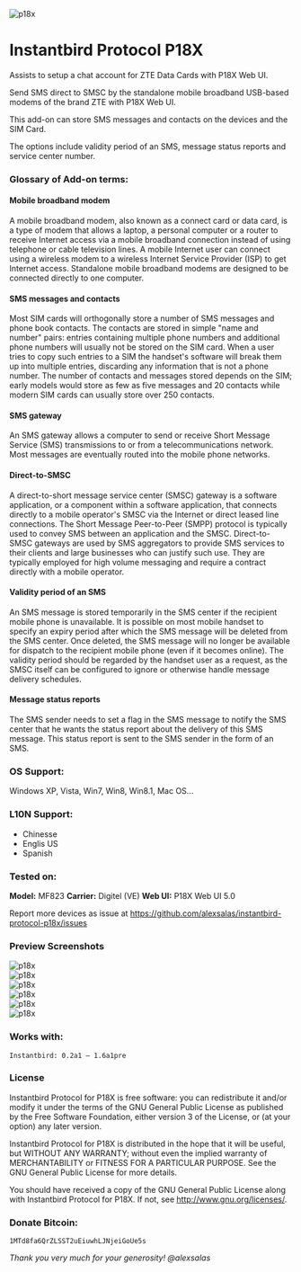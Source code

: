 ![p18x](https://raw.github.com/alexsalas/instantbird-protocol-p18x/master/chrome/skin/ztelogo.png "p18x")

# Instantbird Protocol P18X
Assists to setup a chat account for ZTE Data Cards with P18X Web UI.

Send SMS direct to SMSC by the standalone mobile broadband USB-based modems of the brand ZTE with P18X Web UI.

This add-on can store SMS messages and contacts on the devices and the SIM Card.

The options include validity period of an SMS, message status reports and service center number.

### Glossary of Add-on terms:

#### Mobile broadband modem

A mobile broadband modem, also known as a connect card or data card, is a type of modem that allows a laptop, a personal computer or a router to receive Internet access via a mobile broadband connection instead of using telephone or cable television lines. A mobile Internet user can connect using a wireless modem to a wireless Internet Service Provider (ISP) to get Internet access. Standalone mobile broadband modems are designed to be connected directly to one computer.

#### SMS messages and contacts

Most SIM cards will orthogonally store a number of SMS messages and phone book contacts. The contacts are stored in simple "name and number" pairs: entries containing multiple phone numbers and additional phone numbers will usually not be stored on the SIM card. When a user tries to copy such entries to a SIM the handset's software will break them up into multiple entries, discarding any information that is not a phone number. The number of contacts and messages stored depends on the SIM; early models would store as few as five messages and 20 contacts while modern SIM cards can usually store over 250 contacts.

#### SMS gateway

An SMS gateway allows a computer to send or receive Short Message Service (SMS) transmissions to or from a telecommunications network. Most messages are eventually routed into the mobile phone networks.

#### Direct-to-SMSC

A direct-to-short message service center (SMSC) gateway is a software application, or a component within a software application, that connects directly to a mobile operator's SMSC via the Internet or direct leased line connections. The Short Message Peer-to-Peer (SMPP) protocol is typically used to convey SMS between an application and the SMSC. Direct-to-SMSC gateways are used by SMS aggregators to provide SMS services to their clients and large businesses who can justify such use. They are typically employed for high volume messaging and require a contract directly with a mobile operator.

#### Validity period of an SMS

An SMS message is stored temporarily in the SMS center if the recipient mobile phone is unavailable. It is possible on most mobile handset to specify an expiry period after which the SMS message will be deleted from the SMS center. Once deleted, the SMS message will no longer be available for dispatch to the recipient mobile phone (even if it becomes online). The validity period should be regarded by the handset user as a request, as the SMSC itself can be configured to ignore or otherwise handle message delivery schedules.

#### Message status reports

The SMS sender needs to set a flag in the SMS message to notify the SMS center that he wants the status report about the delivery of this SMS message. This status report is sent to the SMS sender in the form of an SMS.

### OS Support:
Windows XP, Vista, Win7, Win8, Win8.1, Mac OS...

### L10N Support:
* Chinesse
* Englis US
* Spanish

### Tested on:
**Model:** MF823
**Carrier:**
Digitel (VE)
**Web UI:**
P18X Web UI 5.0

Report more devices as issue at https://github.com/alexsalas/instantbird-protocol-p18x/issues

### Preview Screenshots

![p18x](https://raw.github.com/alexsalas/instantbird-protocol-p18x/master/aio/screen1.jpg "p18x")<br>
![p18x](https://raw.github.com/alexsalas/instantbird-protocol-p18x/master/aio/Capture.PNG "p18x")<br>
![p18x](https://raw.github.com/alexsalas/instantbird-protocol-p18x/master/aio/Capture2.PNG "p18x")<br>
![p18x](https://raw.github.com/alexsalas/instantbird-protocol-p18x/master/aio/Capture3.PNG "p18x")<br>
![p18x](https://raw.github.com/alexsalas/instantbird-protocol-p18x/master/aio/Capture4.PNG "p18x")<br>
![p18x](https://raw.github.com/alexsalas/instantbird-protocol-p18x/master/aio/Capture5.PNG "p18x")<br>

### Works with:

    Instantbird: 0.2a1 – 1.6a1pre

### License

Instantbird Protocol for P18X is free software: you can redistribute it and/or modify it under the terms of the GNU General Public License as published by the Free Software Foundation, either version 3 of the License, or (at your option) any later version.

Instantbird Protocol for P18X is distributed in the hope that it will be useful, but WITHOUT ANY WARRANTY; without even the implied warranty of MERCHANTABILITY or FITNESS FOR A PARTICULAR PURPOSE. See the GNU General Public License for more details.

You should have received a copy of the GNU General Public License along with Instantbird Protocol for P18X. If not, see http://www.gnu.org/licenses/.

### Donate Bitcoin:

    1MTd8fa6QrZLSST2uEiuwhLJNjeiGoUe5s

_Thank you very much for your generosity! @alexsalas_
